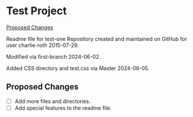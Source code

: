 # Test Project

[Proposed Changes](#proposed-changes)

Readme file for test-one Repository created and maintained on GitHub for user charlie-roth 2015-07-29.

Modified via first-branch 2024-06-02.

Added CSS directory and test.css via Master 2024-06-05.

## Proposed Changes 

- [ ] Add more files and directories.
- [ ] Add special features to the readme file.
